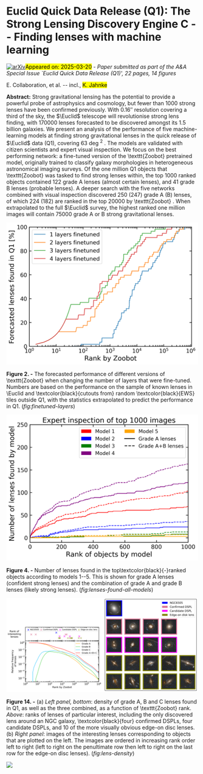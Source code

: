 <div class="macros" style="visibility:hidden;">
$\newcommand{\ensuremath}{}$
$\newcommand{\xspace}{}$
$\newcommand{\object}[1]{\texttt{#1}}$
$\newcommand{\farcs}{{.}''}$
$\newcommand{\farcm}{{.}'}$
$\newcommand{\arcsec}{''}$
$\newcommand{\arcmin}{'}$
$\newcommand{\ion}[2]{#1#2}$
$\newcommand{\textsc}[1]{\textrm{#1}}$
$\newcommand{\hl}[1]{\textrm{#1}}$
$\newcommand{\footnote}[1]{}$
$\newcommand{\zb}{\texttt{Zoobot}}$
$\newcommand{\orcid}[1]{\href{https://orcid.org/#1}{\orcidlink{#1}}}$
$\newcommand{\labelitemi}{\bullet}$</div>



<div id="title">

# Euclid Quick Data Release (Q1): The Strong Lensing Discovery Engine C -- Finding lenses with machine learning

</div>
<div id="comments">

[![arXiv](https://img.shields.io/badge/arXiv-2503.15326-b31b1b.svg)](https://arxiv.org/abs/2503.15326)<mark>Appeared on: 2025-03-20</mark> -  _Paper submitted as part of the A&A Special Issue `Euclid Quick Data Release (Q1)', 22 pages, 14 figures_

</div>
<div id="authors">

E. Collaboration, et al. -- incl., <mark>K. Jahnke</mark>

</div>
<div id="abstract">

**Abstract:** Strong gravitational lensing has the potential to provide a powerful probe of astrophysics and cosmology, but fewer than 1000 strong lenses have been confirmed previously. With $\ang{;;0.16}$ resolution covering a third of the sky, the $\Euclid$ telescope will revolutionise strong lens finding, with $\num{170000}$ lenses forecasted to be discovered amongst its 1.5 billion galaxies. We present an analysis of the performance of five machine-learning models at finding strong gravitational lenses in the quick release of $\Euclid$ data (Q1), covering 63 deg $^{2}$ . The models are validated with citizen scientists and expert visual inspection. We focus on the best performing network: a fine-tuned version of the \texttt{Zoobot} pretrained model, originally trained to classify galaxy morphologies in heterogeneous astronomical imaging surveys. Of the one million Q1 objects that \texttt{Zoobot} was tasked to find strong lenses within, the top 1000 ranked objects contained 122 grade A lenses (almost certain lenses), and 41 grade B lenses (probable lenses). A deeper search with the five networks combined with visual inspection discovered 250 (247) grade A (B) lenses, of which 224 (182) are ranked in the top $\num{20000}$ by \texttt{Zoobot} . When extrapolated to the full $\Euclid$ survey, the highest ranked one million images will contain $\num{75000}$ grade A or B strong gravitational lenses.

</div>

<div id="div_fig1">

<img src="tmp_2503.15326/./figures/layers_finetuned_zoobot.png" alt="Fig2" width="100%"/>

**Figure 2. -** The forecasted performance of different versions of \texttt{Zoobot} when changing the number of layers that were fine-tuned. Numbers are based on the performance on the sample of known lenses in \Euclid and \textcolor{black}{cutouts from} random \textcolor{black}{EWS} tiles outside Q1, with the statistics extrapolated to predict the performance in Q1. (*fig:finetuned-layers*)

</div>
<div id="div_fig2">

<img src="tmp_2503.15326/./figures/Lenses_found_all_models.png" alt="Fig4" width="100%"/>

**Figure 4. -** Number of lenses found in the top\textcolor{black}{-}ranked objects according to models 1--5. This is shown for grade A lenses (confident strong lenses) and the combination of grade A and grade B lenses (likely strong lenses). (*fig:lenses-found-all-models*)

</div>
<div id="div_fig3">

<img src="tmp_2503.15326/./figures/combined_lens_density.png" alt="Fig14" width="100%"/>

**Figure 14. -** (a) _Left panel, bottom_: density of grade A, B and C lenses found in Q1, as well as the three combined, as a function of \texttt{Zoobot} rank. _Above_: ranks of lenses of particular interest, including the only discovered lens around an NGC galaxy, \textcolor{black}{four} confirmed DSPLs, four candidate DSPLs, and 10 of the more visually obvious edge-on disc lenses. (b) _Right panel_: images of the interesting lenses corresponding to objects that are plotted on the left. The images are ordered in increasing rank order left to right (left to right on the penultimate row then left to right on the last row for the edge-on disc lenses). (*fig:lens-density*)

</div><div id="qrcode"><img src=https://api.qrserver.com/v1/create-qr-code/?size=100x100&data="https://arxiv.org/abs/2503.15326"></div>